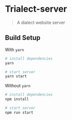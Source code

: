 # Trialect-server

> A dialect website server

## Build Setup
With `yarn`

``` bash
# install dependencies
yarn

# start server
yarn start
```

Without `yarn`

``` bash
# install dependencies
npm install

# start server
npm run start
```